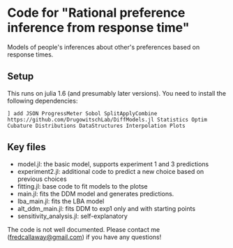 # Code for "Rational preference inference from response time"

Models of people's inferences about other's preferences based on response times. 

## Setup
This runs on julia 1.6 (and presumably later versions). You need to install the following dependencies:

`] add JSON ProgressMeter Sobol SplitApplyCombine https://github.com/DrugowitschLab/DiffModels.jl Statistics Optim Cubature Distributions DataStructures Interpolation Plots`

## Key files
- model.jl: the basic model, supports experiment 1 and 3 predictions
- experiment2.jl: additional code to predict a new choice based on previous choices
- fitting.jl: base code to fit models to the plotse
- main.jl: fits the DDM model and generates predictions.
- lba_main.jl: fits the LBA model
- alt_ddm_main.jl: fits DDM to exp1 only and with starting points
- sensitivity_analysis.jl: self-explanatory

The code is not well documented. Please contact me (fredcallaway@gmail.com) if you have any questions!
